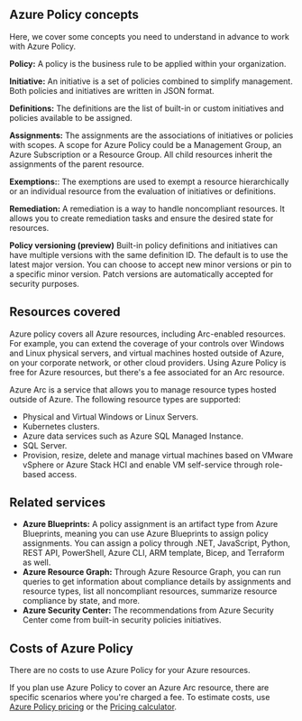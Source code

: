 ## Azure Policy concepts

Here, we cover some concepts you need to understand in advance to work with Azure Policy.

**Policy:** A policy is the business rule to be applied within your organization.

**Initiative:** An initiative is a set of policies combined to simplify management. Both policies and initiatives are written in JSON format.

**Definitions:** The definitions are the list of built-in or custom initiatives and policies available to be assigned.

**Assignments:** The assignments are the associations of initiatives or policies with scopes. A scope for Azure Policy could be a Management Group, an Azure Subscription or a Resource Group. All child resources inherit the assignments of the parent resource.

**Exemptions:**: The exemptions are used to exempt a resource hierarchically or an individual resource from the evaluation of initiatives or definitions.

**Remediation:** A remediation is a way to handle noncompliant resources. It allows you to create remediation tasks and ensure the desired state for resources.

**Policy versioning (preview)** Built-in policy definitions and initiatives can have multiple versions with the same definition ID. The default is to use the latest major version. You can choose to accept new minor versions or pin to a specific minor version. Patch versions are automatically accepted for security purposes.

## Resources covered

Azure policy covers all Azure resources, including Arc-enabled resources. For example, you can extend the coverage of your controls over Windows and Linux physical servers, and virtual machines hosted outside of Azure, on your corporate network, or other cloud providers. Using Azure Policy is free for Azure resources, but there's a fee associated for an Arc resource.

Azure Arc is a service that allows you to manage resource types hosted outside of Azure. The following resource types are supported:

- Physical and Virtual Windows or Linux Servers.
- Kubernetes clusters.
- Azure data services such as Azure SQL Managed Instance.
- SQL Server.
- Provision, resize, delete and manage virtual machines based on VMware vSphere or Azure Stack HCI and enable VM self-service through role-based access.

## Related services

- **Azure Blueprints:** A policy assignment is an artifact type from Azure Blueprints, meaning you can use Azure Blueprints to assign policy assignments. You can assign a policy through .NET, JavaScript, Python, REST API, PowerShell, Azure CLI, ARM template, Bicep, and Terraform as well.
- **Azure Resource Graph:** Through Azure Resource Graph, you can run queries to get information about compliance details by assignments and resource types, list all noncompliant resources, summarize resource compliance by state, and more.
- **Azure Security Center:** The recommendations from Azure Security Center come from built-in security policies initiatives.

## Costs of Azure Policy

There are no costs to use Azure Policy for your Azure resources.

If you plan use Azure Policy to cover an Azure Arc resource, there are specific scenarios where you're charged a fee. To estimate costs, use [Azure Policy pricing](https://azure.microsoft.com/pricing/details/azure-policy/) or the [Pricing calculator](https://azure.microsoft.com/pricing/calculator/).
